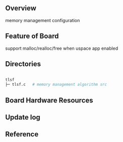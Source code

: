 ## Overview
memory management configuration

## Feature of Board
support malloc/realloc/free when uspace app enabled

## Directories

```sh

tlsf
├─ tlsf.c   # memory management algorithm src
```

## Board Hardware Resources

## Update log

## Reference
